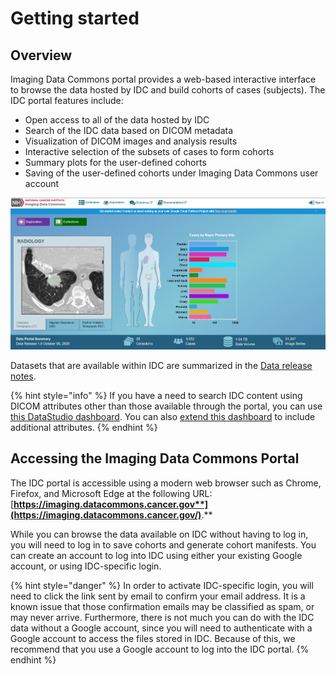 # Getting started

## Overview

Imaging Data Commons portal provides a web-based interactive interface to browse the data hosted by IDC and build cohorts of cases (subjects). The IDC portal features include:

* Open access to all of the data hosted by IDC
* Search of the IDC data based on DICOM metadata
* Visualization of DICOM images and analysis results
* Interactive selection of the subsets of cases to form cohorts
* Summary plots for the user-defined cohorts
* Saving of the user-defined cohorts under Imaging Data Commons user account

![](../.gitbook/assets/homepagev3.png)

Datasets that are available within IDC are summarized in the [Data release notes](../data/data-release-notes.md).

{% hint style="info" %}
If you have a need to search IDC content using DICOM attributes other than those available through the portal, you can use [this DataStudio dashboard](https://datastudio.google.com/reporting/ab96379c-e134-414f-8996-188e678f1b70/page/KHtxB). You can also [extend this dashboard](../cookbook/data-studio/cohort-dashboard.md) to include additional attributes.
{% endhint %}

## Accessing the Imaging Data Commons Portal

The IDC portal is accessible using a modern web browser such as Chrome, Firefox, and Microsoft Edge at the following URL: [**https://imaging.datacommons.cancer.gov**](https://imaging.datacommons.cancer.gov/)**.**

While you can browse the data available on IDC without having to log in, you will need to log in to save cohorts and generate cohort manifests. You can create an account to log into IDC using either your existing Google account, or using IDC-specific login.

{% hint style="danger" %}
In order to activate IDC-specific login, you will need to click the link sent by email to confirm your email address. It is a known issue that those confirmation emails may be classified as spam, or may never arrive. Furthermore, there is not much you can do with the IDC data without a Google account, since you will need to authenticate with a Google account to access the files stored in IDC. Because of this, we recommend that you use a Google account to log into the IDC portal.
{% endhint %}
